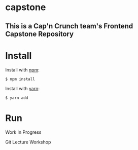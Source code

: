 # capstone
## This is a **Cap'n Crunch team's** Frontend Capstone Repository

# Install
Install with [npm](https://www.npmjs.com):

```sh
$ npm install
```

Install with [yarn](https://yarnpkg.com):

```sh
$ yarn add
```

# Run
Work In Progress

Git Lecture Workshop